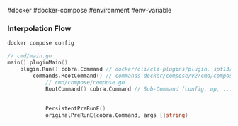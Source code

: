 #docker #docker-compose #environment #env-variable

### Interpolation Flow

```bash
docker compose config
```

```go
// cmd/main.go
main().pluginMain()
	plugin.Run() cobra.Command // docker/cli/cli-plugins/plugin, spf13/cobra
		commands.RootCommand() // commands docker/compose/v2/cmd/compose
			// cmd/compose/compose.go
			RootCommand() cobra.Command // Sub-Command (config, up, ...)
				
				
			PersistentPreRunE()
			originalPreRunE(cobra.Command, args []string)

```